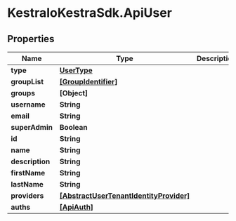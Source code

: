 # KestraIoKestraSdk.ApiUser

## Properties

Name | Type | Description | Notes
------------ | ------------- | ------------- | -------------
**type** | [**UserType**](UserType.md) |  | 
**groupList** | [**[GroupIdentifier]**](GroupIdentifier.md) |  | [optional] 
**groups** | **[Object]** |  | [optional] 
**username** | **String** |  | 
**email** | **String** |  | 
**superAdmin** | **Boolean** |  | [optional] 
**id** | **String** |  | [optional] 
**name** | **String** |  | [optional] 
**description** | **String** |  | [optional] 
**firstName** | **String** |  | [optional] 
**lastName** | **String** |  | [optional] 
**providers** | [**[AbstractUserTenantIdentityProvider]**](AbstractUserTenantIdentityProvider.md) |  | [optional] 
**auths** | [**[ApiAuth]**](ApiAuth.md) |  | [optional] 


